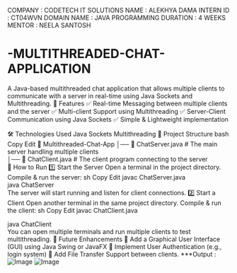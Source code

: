 COMPANY : CODETECH IT SOLUTIONS 
NAME : ALEKHYA DAMA 
INTERN ID : CT04WVN 
DOMAIN NAME : JAVA PROGRAMMING 
DURATION : 4 WEEKS
MENTOR : NEELA SANTOSH
# -MULTITHREADED-CHAT-APPLICATION
A Java-based multithreaded chat application that allows multiple clients to communicate with a server in real-time using Java Sockets and Multithreading.
📌 Features
✅ Real-time Messaging between multiple clients and the server
✅ Multi-client Support using Multithreading
✅ Server-Client Communication using Java Sockets
✅ Simple & Lightweight implementation

🛠️ Technologies Used
Java
Sockets
Multithreading
📂 Project Structure
bash
Copy
Edit
📁 Multithreaded-Chat-App
│── 📄 ChatServer.java  # The main server handling multiple clients  
│── 📄 ChatClient.java  # The client program connecting to the server  
🚀 How to Run
1️⃣ Start the Server
Open a terminal in the project directory.
Compile & run the server:
sh
Copy
Edit
javac ChatServer.java  
java ChatServer  
The server will start running and listen for client connections.
2️⃣ Start a Client
Open another terminal in the same project directory.
Compile & run the client:
sh
Copy
Edit
javac ChatClient.java  


java ChatClient  
You can open multiple terminals and run multiple clients to test multithreading.
🎯 Future Enhancements
🔹 Add a Graphical User Interface (GUI) using Java Swing or JavaFX
🔹 Implement User Authentication (e.g., login system)
🔹 Add File Transfer Support between clients.
***Output  :
![Image](https://github.com/user-attachments/assets/818a2543-076e-492d-9be8-994adaf7f47d)
![Image](https://github.com/user-attachments/assets/fd027664-26e0-451f-87ce-acd9000d025f)
